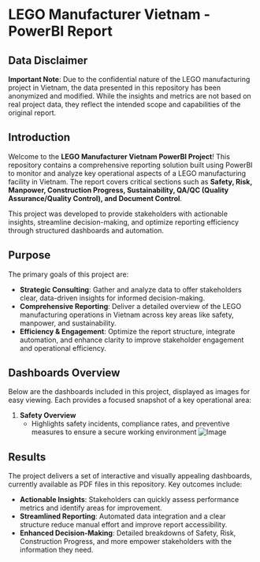 # LEGO Manufacturer Vietnam - PowerBI Report

## Data Disclaimer
**Important Note**: Due to the confidential nature of the LEGO manufacturing project in Vietnam, the data presented in this repository has been anonymized and modified. While the insights and metrics are not based on real project data, they reflect the intended scope and capabilities of the original report.

## Introduction
Welcome to the **LEGO Manufacturer Vietnam PowerBI Project**! This repository contains a comprehensive reporting solution built using PowerBI to monitor and analyze key operational aspects of a LEGO manufacturing facility in Vietnam. The report covers critical sections such as **Safety, Risk, Manpower, Construction Progress, Sustainability, QA/QC (Quality Assurance/Quality Control), and Document Control**.

This project was developed to provide stakeholders with actionable insights, streamline decision-making, and optimize reporting efficiency through structured dashboards and automation.

## Purpose
The primary goals of this project are:
- **Strategic Consulting**: Gather and analyze data to offer stakeholders clear, data-driven insights for informed decision-making.
- **Comprehensive Reporting**: Deliver a detailed overview of the LEGO manufacturing operations in Vietnam across key areas like safety, manpower, and sustainability.
- **Efficiency & Engagement**: Optimize the report structure, integrate automation, and enhance clarity to improve stakeholder engagement and operational efficiency.

## Dashboards Overview
Below are the dashboards included in this project, displayed as images for easy viewing. Each provides a focused snapshot of a key operational area:

1. **Safety Overview**  
   - Highlights safety incidents, compliance rates, and preventive measures to ensure a secure working environment
   ![Image](https://github.com/user-attachments/assets/d54a52e6-ee6c-4672-bbd8-6b3df0df6d82)



## Results
The project delivers a set of interactive and visually appealing dashboards, currently available as PDF files in this repository. Key outcomes include:
- **Actionable Insights**: Stakeholders can quickly assess performance metrics and identify areas for improvement.
- **Streamlined Reporting**: Automated data integration and a clear structure reduce manual effort and improve report accessibility.
- **Enhanced Decision-Making**: Detailed breakdowns of Safety, Risk, Construction Progress, and more empower stakeholders with the information they need.
